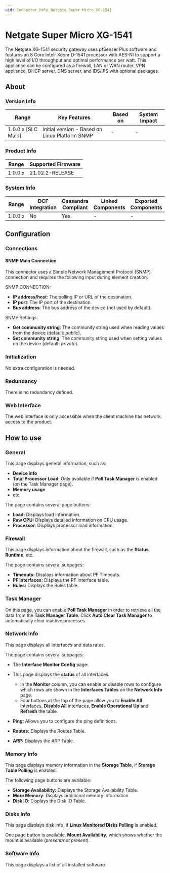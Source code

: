 ```yaml
---
uid: Connector_help_Netgate_Super_Micro_XG-1541
---
```


# Netgate Super Micro XG-1541

The Netgate XG-1541 security gateway uses pfSenser Plus software and features an 8 Core Intelr Xeonr D-1541 processor with AES-NI to support a high level of I/O throughput and optimal performance per watt. This appliance can be configured as a firewall, LAN or WAN router, VPN appliance, DHCP server, DNS server, and IDS/IPS with optional packages.

## About

### Version Info

| **Range**            | **Key Features**                               | **Based on** | **System Impact** |
|----------------------|------------------------------------------------|--------------|-------------------|
| 1.0.0.x \[SLC Main\] | Initial version - Based on Linux Platform SNMP | \-           | \-                |

### Product Info

| Range     | Supported Firmware     |
|-----------|------------------------|
| 1.0.0.x   | 21.02.2-RELEASE        |

### System Info

| Range     | DCF Integration     | Cassandra Compliant     | Linked Components     | Exported Components     |
|-----------|---------------------|-------------------------|-----------------------|-------------------------|
| 1.0.0.x   | No                  | Yes                     | \-                    | \-                      |

## Configuration

### Connections

#### SNMP Main Connection

This connector uses a Simple Network Management Protocol (SNMP) connection and requires the following input during element creation:

SNMP CONNECTION:

- **IP address/host**: The polling IP or URL of the destination.
- **IP port**: The IP port of the destination.
- **Bus address**: The bus address of the device (not used by default).

SNMP Settings:

- **Get community string**: The community string used when reading values from the device (default: *public*).
- **Set community string**: The community string used when setting values on the device (default: *private*).

### Initialization

No extra configuration is needed.

### Redundancy

There is no redundancy defined.

### Web Interface

The web interface is only accessible when the client machine has network access to the product.

## How to use

### General

This page displays general information, such as:

- **Device info**
- **Total Processor Load**: Only available if **Poll Task Manager** is enabled (on the Task Manager page).
- **Memory usage**
- etc.

The page contains several page buttons:

- **Load:** Displays load information.
- **Raw CPU:** Displays detailed information on CPU usage.
- **Processor**: Displays processor load information.

### Firewall

This page displays information about the firewall, such as the **Status**, **Runtime**, etc.

The page contains several subpages:

- **Timeouts:** Displays information about PF Timeouts.
- **PF Interfaces:** Displays the PF Interface table.
- **Rules:** Displays the Rules table.

### Task Manager

On this page, you can enable **Poll Task Manager** in order to retrieve all the data from the **Task Manager Table**. Click **Auto Clear Task Manager** to automatically clear inactive processes.

### Network Info

This page displays all interfaces and data rates.

The page contains several subpages:

- The **Interface Monitor Config** page:

- This page displays the **status** of all interfaces.
  - In the **Monitor** column, you can enable or disable rows to configure which rows are shown in the **Interfaces Tables** on the **Network Info** page.
  - Four buttons at the top of the page allow you to **Enable All** interfaces, **Disable All** interfaces, **Enable Operational Up** and **Refresh** the table.

- **Ping:** Allows you to configure the ping definitions.

- **Routes:** Displays the Routes Table.

- **ARP:** Displays the ARP Table.

### Memory Info

This page displays memory information in the **Storage Table**, if **Storage Table Polling** is enabled.

The following page buttons are available:

- **Storage Availability:** Displays the Storage Availability Table.
- **More Memory**: Displays additional memory information.
- **Disk IO**: Displays the Disk IO Table.

### Disks Info

This page displays disk info, if **Linux Monitored Disks Polling** is enabled.

One page button is available, **Mount Availability**, which shows whether the mount is available (*present/not present*).

### Software Info

This page displays a list of all installed software.
